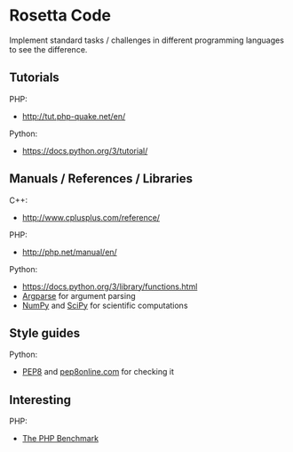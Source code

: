 # Rosetta Code
Implement standard tasks / challenges in different programming languages to see
the difference.


## Tutorials

PHP:
* http://tut.php-quake.net/en/

Python:
* https://docs.python.org/3/tutorial/

## Manuals / References / Libraries

C++:
* http://www.cplusplus.com/reference/

PHP:
* http://php.net/manual/en/

Python:
* https://docs.python.org/3/library/functions.html
* [Argparse](https://docs.python.org/3/library/argparse.html) for argument parsing
* [NumPy](http://www.numpy.org/) and [SciPy](http://www.scipy.org/) for scientific computations

## Style guides

Python:
* [PEP8](https://www.python.org/dev/peps/pep-0008/) and [pep8online.com](http://pep8online.com/) for checking it

## Interesting

PHP:
* [The PHP Benchmark](http://www.phpbench.com/)